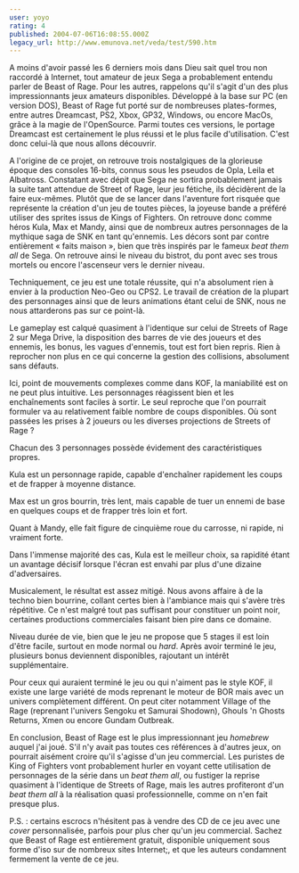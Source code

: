 ```yaml
---
user: yoyo
rating: 4
published: 2004-07-06T16:08:55.000Z
legacy_url: http://www.emunova.net/veda/test/590.htm
---
```

A moins d'avoir passé les 6 derniers mois dans Dieu sait quel trou non raccordé à Internet, tout amateur de jeux Sega a probablement entendu parler de Beast of Rage. Pour les autres, rappelons qu'il s'agit d'un des plus impressionnants jeux amateurs disponibles. Développé à la base sur PC (en version DOS), Beast of Rage fut porté sur de nombreuses plates-formes, entre autres Dreamcast, PS2, Xbox, GP32, Windows, ou encore MacOs, grâce à la magie de l'OpenSource. Parmi toutes ces versions, le portage Dreamcast est certainement le plus réussi et le plus facile d'utilisation. C'est donc celui-là que nous allons découvrir.  

  

A l'origine de ce projet, on retrouve trois nostalgiques de la glorieuse époque des consoles 16-bits, connus sous les pseudos de Opla, Leila et Albatross. Constatant avec dépit que Sega ne sortira probablement jamais la suite tant attendue de Street of Rage, leur jeu fétiche, ils décidèrent de la faire eux-mêmes. Plutôt que de se lancer dans l'aventure fort risquée que représente la création d'un jeu de toutes pièces, la joyeuse bande a préféré utiliser des sprites issus de Kings of Fighters. On retrouve donc comme héros Kula, Max et Mandy, ainsi que de nombreux autres personnages de la mythique saga de SNK en tant qu'ennemis. Les décors sont par contre entièrement « faits maison », bien que très inspirés par le fameux _beat them all_ de Sega. On retrouve ainsi le niveau du bistrot, du pont avec ses trous mortels ou encore l'ascenseur vers le dernier niveau.  

  

Techniquement, ce jeu est une totale réussite, qui n'a absolument rien à envier à la production Neo-Geo ou CPS2\. Le travail de création de la plupart des personnages ainsi que de leurs animations étant celui de SNK, nous ne nous attarderons pas sur ce point-là.  

  

Le gameplay est calqué quasiment à l'identique sur celui de Streets of Rage 2 sur Mega Drive, la disposition des barres de vie des joueurs et des ennemis, les bonus, les vagues d'ennemis, tout est fort bien repris. Rien à reprocher non plus en ce qui concerne la gestion des collisions, absolument sans défauts.  

  

Ici, point de mouvements complexes comme dans KOF, la maniabilité est on ne peut plus intuitive. Les personnages réagissent bien et les enchaînements sont faciles à sortir. Le seul reproche que l'on pourrait formuler va au relativement faible nombre de coups disponibles. Où sont passées les prises à 2 joueurs ou les diverses projections de Streets of Rage ?  

  

Chacun des 3 personnages possède évidement des caractéristiques propres.  

Kula est un personnage rapide, capable d'enchaîner rapidement les coups et de frapper à moyenne distance.  

Max est un gros bourrin, très lent, mais capable de tuer un ennemi de base en quelques coups et de frapper très loin et fort.  

Quant à Mandy, elle fait figure de cinquième roue du carrosse, ni rapide, ni vraiment forte.  

Dans l'immense majorité des cas, Kula est le meilleur choix, sa rapidité étant un avantage décisif lorsque l'écran est envahi par plus d'une dizaine d'adversaires.  

  

Musicalement, le résultat est assez mitigé. Nous avons affaire à de la techno bien bourrine, collant certes bien à l'ambiance mais qui s'avère très répétitive. Ce n'est malgré tout pas suffisant pour constituer un point noir, certaines productions commerciales faisant bien pire dans ce domaine.  

  

Niveau durée de vie, bien que le jeu ne propose que 5 stages il est loin d'être facile, surtout en mode normal ou _hard_. Après avoir terminé le jeu, plusieurs bonus deviennent disponibles, rajoutant un intérêt supplémentaire.  

Pour ceux qui auraient terminé le jeu ou qui n'aiment pas le style KOF, il existe une large variété de mods reprenant le moteur de BOR mais avec un univers complètement différent. On peut citer notamment Village of the Rage (reprenant l'univers Sengoku et Samurai Shodown), Ghouls 'n Ghosts Returns, Xmen ou encore Gundam Outbreak.  

  

  

  

En conclusion, Beast of Rage est le plus impressionnant jeu _homebrew_ auquel j'ai joué. S'il n'y avait pas toutes ces références à d'autres jeux, on pourrait aisément croire qu'il s'agisse d'un jeu commercial. Les puristes de King of Fighters vont probablement hurler en voyant cette utilisation de personnages de la série dans un _beat them all_, ou fustiger la reprise quasiment à l'identique de Streets of Rage, mais les autres profiteront d'un _beat them all_ à la réalisation quasi professionnelle, comme on n'en fait presque plus.  

  

P.S. : certains escrocs n'hésitent pas à vendre des CD de ce jeu avec une _cover_ personnalisée, parfois pour plus cher qu'un jeu commercial. Sachez que Beast of Rage est entièrement gratuit, disponible uniquement sous forme d'iso sur de nombreux sites Internet;, et que les auteurs condamnent fermement la vente de ce jeu.